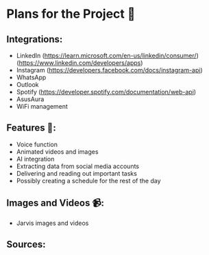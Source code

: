 # Plans for the Project 📖

## Integrations:
- LinkedIn (https://learn.microsoft.com/en-us/linkedin/consumer/) (https://www.linkedin.com/developers/apps)
- Instagram (https://developers.facebook.com/docs/instagram-api)
- WhatsApp 
- Outlook
- Spotify (https://developer.spotify.com/documentation/web-api)
- AsusAura
- WiFi management

## Features 🌟:
- Voice function
- Animated videos and images
- AI integration
- Extracting data from social media accounts
- Delivering and reading out important tasks
- Possibly creating a schedule for the rest of the day

## Images and Videos 📹:
- Jarvis images and videos

## Sources:

